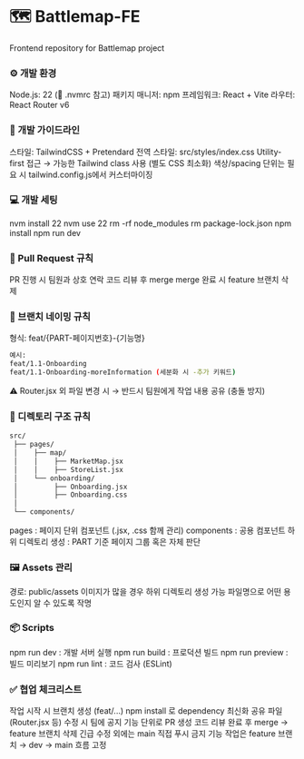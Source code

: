 # 🗺️ Battlemap-FE

Frontend repository for Battlemap project

### ⚙️ 개발 환경
Node.js: 22 (📌 .nvmrc 참고)
패키지 매니저: npm
프레임워크: React + Vite
라우터: React Router v6

### 🎨 개발 가이드라인
스타일: TailwindCSS + Pretendard
전역 스타일: src/styles/index.css
Utility-first 접근 → 가능한 Tailwind class 사용 (별도 CSS 최소화)
색상/spacing 단위는 필요 시 tailwind.config.js에서 커스터마이징

### 💻 개발 세팅
nvm install 22
nvm use 22 
rm -rf node_modules
rm package-lock.json
npm install
npm run dev


### 🔹 Pull Request 규칙
PR 진행 시 팀원과 상호 연락
코드 리뷰 후 merge
merge 완료 시 feature 브랜치 삭제

### 🔹 브랜치 네이밍 규칙
형식: feat/{PART-페이지번호}-{기능명}

```bash
예시:
feat/1.1-Onboarding
feat/1.1-Onboarding-moreInformation (세분화 시 -추가 키워드)
```

⚠️ Router.jsx 외 파일 변경 시 → 반드시 팀원에게 작업 내용 공유 (충돌 방지)

### 📂 디렉토리 구조 규칙
```bash
src/
 ├── pages/
 │    ├── map/
 │    │    ├── MarketMap.jsx
 │    │    ├── StoreList.jsx
 │    └── onboarding/
 │         ├── Onboarding.jsx
 │         ├── Onboarding.css
 │
 └── components/
```

pages : 페이지 단위 컴포넌트 (.jsx, .css 함께 관리)
components : 공용 컴포넌트
하위 디렉토리 생성 : PART 기준 페이지 그룹 혹은 자체 판단

### 🖼️ Assets 관리
경로: public/assets
이미지가 많을 경우 하위 디렉토리 생성 가능
파일명으로 어떤 용도인지 알 수 있도록 작명

### 📦 Scripts
npm run dev : 개발 서버 실행
npm run build : 프로덕션 빌드
npm run preview : 빌드 미리보기
npm run lint : 코드 검사 (ESLint)

### ✅ 협업 체크리스트
 작업 시작 시 브랜치 생성 (feat/...)
 npm install 로 dependency 최신화
 공유 파일(Router.jsx 등) 수정 시 팀에 공지
 기능 단위로 PR 생성
 코드 리뷰 완료 후 merge → feature 브랜치 삭제
 긴급 수정 외에는 main 직접 푸시 금지
 기능 작업은 feature 브랜치 → dev → main 흐름 고정

